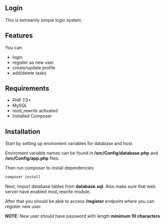 ## Login
This is extreamly simple login system. 
## Features
You can:
- login 
- register as new user
- create/update profile
- add/delete tasks

## Requirements

- PHP 7.0+
- MySQL
- mod_rewrite activated
- installed Composer

## Installation 
Start by setting up enviroment variables for database and host. 

Enviroment variable names can be found in **/src/Config/database.php** and **/src/Config/app.php** files.

Then run composer to install dependencies:
```bash
composer install
```
Next, import database tables from **database.sql**. Also make sure that web server have enabled mod_rewrite module.

After that you should be able to access **/register** endpoint where you can register new user.

**NOTE:** New user should have password with length **minimum 10 characters**
